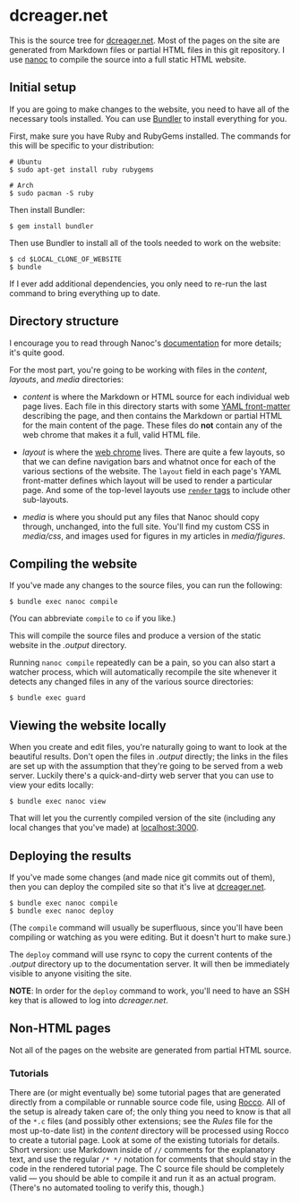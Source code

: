 # dcreager.net

This is the source tree for [dcreager.net](http://dcreager.net/).  Most of the
pages on the site are generated from Markdown files or partial HTML files in
this git repository.  I use [nanoc](http://nanoc.ws) to compile the source into
a full static HTML website.


## Initial setup

If you are going to make changes to the website, you need to have all of the
necessary tools installed.  You can use [Bundler](http://bundler.io) to install
everything for you.

First, make sure you have Ruby and RubyGems installed.  The commands for this
will be specific to your distribution:

    # Ubuntu
    $ sudo apt-get install ruby rubygems

    # Arch
    $ sudo pacman -S ruby

Then install Bundler:

    $ gem install bundler

Then use Bundler to install all of the tools needed to work on the website:

    $ cd $LOCAL_CLONE_OF_WEBSITE
    $ bundle

If I ever add additional dependencies, you only need to re-run the last command
to bring everything up to date.


## Directory structure

I encourage you to read through Nanoc's [documentation](http://nanoc.ws/docs/)
for more details; it's quite good.

For the most part, you're going to be working with files in the *content*,
*layouts*, and *media* directories:

- *content* is where the Markdown or HTML source for each individual web page
  lives.  Each file in this directory starts with some [YAML
  front-matter](http://nanoc.ws/docs/basics/#attributes) describing the page,
  and then contains the Markdown or partial HTML for the main content of the
  page.  These files do **not** contain any of the web chrome that makes it a
  full, valid HTML file.

- *layout* is where the [web chrome](http://nanoc.ws/docs/basics/#layouts)
  lives.  There are quite a few layouts, so that we can define navigation bars
  and whatnot once for each of the various sections of the website.  The
  `layout` field in each page's YAML front-matter defines which layout will be
  used to render a particular page.  And some of the top-level layouts use
  [`render` tags](http://nanoc.ws/docs/basics/#as-partials) to include other
  sub-layouts.

- *media* is where you should put any files that Nanoc should copy through,
  unchanged, into the full site.  You'll find my custom CSS in *media/css*, and
  images used for figures in my articles in *media/figures*.


## Compiling the website

If you've made any changes to the source files, you can run the following:

    $ bundle exec nanoc compile

(You can abbreviate `compile` to `co` if you like.)

This will compile the source files and produce a version of the static website
in the *.output* directory.

Running `nanoc compile` repeatedly can be a pain, so you can also start a
watcher process, which will automatically recompile the site whenever it detects
any changed files in any of the various source directories:

    $ bundle exec guard


## Viewing the website locally

When you create and edit files, you're naturally going to want to look at the
beautiful results.  Don't open the files in *.output* directly; the links in the
files are set up with the assumption that they're going to be served from a web
server.  Luckily there's a quick-and-dirty web server that you can use to view
your edits locally:

    $ bundle exec nanoc view

That will let you the currently compiled version of the site (including any
local changes that you've made) at [localhost:3000](http://localhost:3000).


## Deploying the results

If you've made some changes (and made nice git commits out of them), then you
can deploy the compiled site so that it's live at
[dcreager.net](http://dcreager.net/).

    $ bundle exec nanoc compile
    $ bundle exec nanoc deploy

(The `compile` command will usually be superfluous, since you'll have been
compiling or watching as you were editing.  But it doesn't hurt to make sure.)

The `deploy` command will use rsync to copy the current contents of the
*.output* directory up to the documentation server.  It will then be immediately
visible to anyone visiting the site.

**NOTE**:  In order for the `deploy` command to work, you'll need to have an SSH
key that is allowed to log into *dcreager.net*.


## Non-HTML pages

Not all of the pages on the website are generated from partial HTML source.


### Tutorials

There are (or might eventually be) some tutorial pages that are generated
directly from a compilable or runnable source code file, using
[Rocco](http://rtomayko.github.io/rocco/).  All of the setup is already taken
care of; the only thing you need to know is that all of the `*.c` files (and
possibly other extensions; see the *Rules* file for the most up-to-date list) in
the *content* directory will be processed using Rocco to create a tutorial page.
Look at some of the existing tutorials for details.  Short version: use Markdown
inside of `//` comments for the explanatory text, and use the regular `/* */`
notation for comments that should stay in the code in the rendered tutorial
page.  The C source file should be completely valid — you should be able to
compile it and run it as an actual program.  (There's no automated tooling to
verify this, though.)
